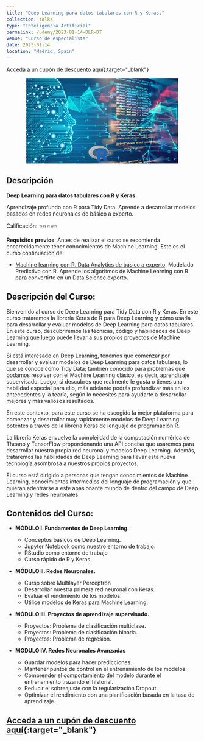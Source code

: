 ```yaml
---
title: "Deep Learning para datos tabulares con R y Keras."
collection: talks
type: "Inteligencia Artificial"
permalink: /udemy/2023-01-14-DLR-DT
venue: "Curso de especialista"
date: 2023-01-14
location: "Madrid, Spain"
---
```


[Acceda a un cupón de descuento aquí](https://www.udemy.com/course/deep-learning-r/?couponCode=SEP_2023){:target="_blank"}

<div>
<p align = "center">
<img src="/images/courses/DLR-DT.jpg" alt="Deep Learning para datos tabulares con R" width="400">
</p>
</div>

## Descripción

<b>Deep Learning para datos tabulares con R y Keras.</b>

Aprendizaje profundo con R para Tidy Data. Aprende a desarrollar modelos basados en redes neuronales de básico a experto.

Calificación: ⭐⭐⭐⭐⭐

<b>Requisitos previos</b>: Antes de realizar el curso se recomienda encarecidamente tener conocimientos de Machine Learning. Este es el curso continuación de:
- [Machine learning con R. Data Analytics de básico a experto](https://www.udemy.com/course/machine-learning-con-r-data-analytics/?couponCode=SEP_2023). Modelado Predictivo con R. Aprende los algoritmos de Machine Learning con R para convertirte en un Data Science experto.

## Descripción del Curso:

Bienvenido al curso de Deep Learning para Tidy Data con R y Keras. En este curso trataremos la librería Keras de R para Deep Learning y cómo usarla para desarrollar y evaluar modelos de Deep Learning para datos tabulares. En este curso, descubriremos las técnicas, código y habilidades de Deep Learning que luego puede llevar a sus propios proyectos de Machine Learning.

Si está interesado en Deep Learning, tenemos que comenzar por desarrollar y evaluar modelos de Deep Learning para datos tabulares, lo que se conoce como Tidy Data; también conocido para problemas que podamos resolver con el Machine Learning clásico, es decir, aprendizaje supervisado. Luego, si descubres que realmente le gusta o tienes una habilidad especial para ello, más adelante podrás profundizar más en los antecedentes y la teoría, según lo necesites para ayudarte a desarrollar mejores y más valiosos resultados.

En este contexto, para este curso se ha escogido la mejor plataforma para comenzar y desarrollar muy rápidamente modelos de Deep Learning potentes a través de la librería Keras de lenguaje de programación R.

La librería Keras envuelve la complejidad de la computación numérica de Theano y TensorFlow proporcionando una API concisa que usaremos para desarrollar nuestra propia red neuronal y modelos Deep Learning. Además, trataremos las habilidades de Deep Learning para llevar esta nueva tecnología asombrosa a nuestros propios proyectos.

El curso  está dirigido a personas que tengan conocimientos de Machine Learning, conocimientos intermedios del lenguaje de programación y que quieran adentrarse a este apasionante mundo de dentro del campo de Deep Learning y redes neuronales.

## Contenidos del Curso:

- __MÓDULO I. Fundamentos de Deep Learning.__
    - Conceptos básicos de Deep Learning.
    - Jupyter Notebook como nuestro entorno de trabajo.
    - RStudio como entorno de trabajo
    - Curso rápido de R y Keras.

- __MÓDULO II. Redes Neuronales.__
    - Curso sobre Multilayer Perceptron
    - Desarrollar nuestra primera red neuronal con Keras.
    - Evaluar el rendimiento de los modelos.
    - Utilice modelos de Keras para Machine Learning.

- __MÓDULO III. Proyectos de aprendizaje supervisado.__
    - Proyectos: Problema de clasificación multiclase.
    - Proyectos: Problema de clasificación binaria.
    - Proyectos: Problema de regresión.

- __MODULO IV. Redes Neuronales Avanzadas__
    - Guardar modelos para hacer predicciones.
    - Mantener puntos de control en el entrenamiento de los modelos.
    - Comprender el comportamiento del modelo durante el entrenamiento trazando el historial.
    - Reducir el sobreajuste con la regularización Dropout.
    - Optimizar el rendimiento con una planificación basada en la tasa de aprendizaje.

## [Acceda a un cupón de descuento aquí](https://www.udemy.com/course/deep-learning-r/?couponCode=SEP_2023){:target="_blank"}

